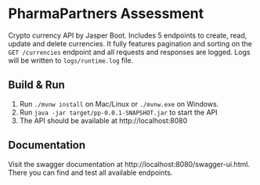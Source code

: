 # PharmaPartners Assessment

Crypto currency API by Jasper Boot. Includes 5 endpoints to create, read, update and delete currencies. It fully 
features pagination and sorting on the `GET /currencies` endpoint and all requests and responses are logged. Logs will
be written to `logs/runtime.log` file.

## Build & Run

1. Run `./mvnw install` on Mac/Linux or `./mvnw.exe` on Windows.
2. Run `java -jar target/pp-0.0.1-SNAPSHOT.jar` to start the API
3. The API should be available at http://localhost:8080

## Documentation

Visit the swagger documentation at http://localhost:8080/swagger-ui.html. There you can find and test all available 
endpoints.
